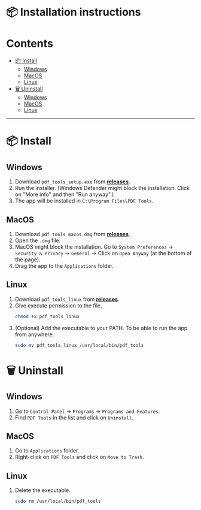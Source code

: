 # 📦 Installation instructions

# Contents

- [📦 Install](#-install)
  - [Windows](#windows)
  - [MacOS](#macos)
  - [Linux](#linux)
- [🗑️ Uninstall](#-uninstall)
  - [Windows](#windows-1)
  - [MacOS](#macos-1)
  - [Linux](#linux-1)

<hr>

# 📦 Install

## Windows

1. Download `pdf_tools_setup.exe` from [**releases**](https://github.com/P-ict0/pdf-tools-app/releases).
2. Run the installer. (Windows Defender might block the installation. Click on "More info" and then "Run anyway".)
3. The app will be installed in `C:\Program Files\PDF Tools`.

## MacOS

1. Download `pdf_tools_macos.dmg` from [**releases**](https://github.com/P-ict0/pdf-tools-app/releases).
2. Open the `.dmg` file.
3. MacOS might block the installation. Go to `System Preferences` -> `Security & Privacy` -> `General` -> Click on `Open Anyway` (at the bottom of the page).
4. Drag the app to the `Applications` folder.

## Linux

1. Download `pdf_tools_linux` from [**releases**](https://github.com/P-ict0/pdf-tools-app/releases).
2. Give execute permission to the file.
   ```bash
   chmod +x pdf_tools_linux
   ```
3. (Optional) Add the executable to your PATH. To be able to run the app from anywhere.
   ```bash
   sudo mv pdf_tools_linux /usr/local/bin/pdf_tools
   ```

# 🗑️ Uninstall

## Windows

1. Go to `Control Panel` -> `Programs` -> `Programs and Features`.
2. Find `PDF Tools` in the list and click on `Uninstall`.

## MacOS

1. Go to `Applications` folder.
2. Right-click on `PDF Tools` and click on `Move to Trash`.

## Linux

1. Delete the executable.
   ```bash
   sudo rm /usr/local/bin/pdf_tools
   ```
